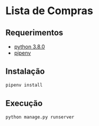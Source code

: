 # Lista de Compras

## Requerimentos

- [python 3.8.0](https://www.python.org/downloads/release/python-380/)
- [pipenv](https://pypi.org/project/pipenv/)

## Instalação
```bash
pipenv install
```

## Execução
```bash
python manage.py runserver
```
